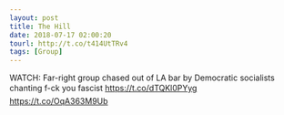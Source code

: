 ```yaml
---
layout: post
title: The Hill
date: 2018-07-17 02:00:20
tourl: http://t.co/t414UtTRv4
tags: [Group]
---
```

WATCH: Far-right group chased out of LA bar by Democratic socialists chanting f-ck you fascist https://t.co/dTQKl0PYyg https://t.co/OqA363M9Ub